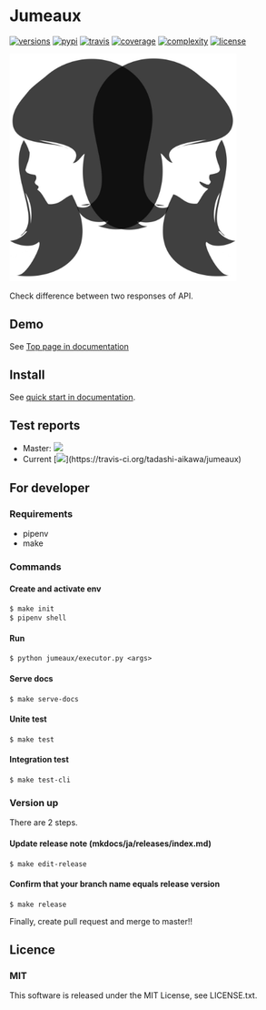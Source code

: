 Jumeaux
=======

[![versions](https://img.shields.io/pypi/pyversions/jumeaux.svg)]()
[![pypi](https://img.shields.io/pypi/v/jumeaux.svg)]()
[![travis](https://api.travis-ci.org/tadashi-aikawa/jumeaux.svg?branch=master)](https://travis-ci.org/tadashi-aikawa/jumeaux/builds)
[![coverage](https://codeclimate.com/github/tadashi-aikawa/jumeaux/badges/coverage.svg)](https://codeclimate.com/github/tadashi-aikawa/jumeaux/coverage)
[![complexity](https://codeclimate.com/github/tadashi-aikawa/jumeaux/badges/gpa.svg)](https://codeclimate.com/github/tadashi-aikawa/jumeaux)
[![license](https://img.shields.io/github/license/mashape/apistatus.svg)]()

<img src="https://github.com/tadashi-aikawa/jumeaux/blob/master/logo.png?raw=true" width=400 height=400 />

Check difference between two responses of API.


Demo
----

See [Top page in documentation](https://tadashi-aikawa.github.io/jumeaux/)


Install
-------

See [quick start in documentation](https://tadashi-aikawa.github.io/jumeaux/ja/getstarted/quickstart/).


Test reports
------------

* Master: [![](https://api.travis-ci.org/tadashi-aikawa/jumeaux.png?branch=master)](https://travis-ci.org/tadashi-aikawa/jumeaux)
* Current [![](https://api.travis-ci.org/tadashi-aikawa/jumeaux.png?)](https://travis-ci.org/tadashi-aikawa/jumeaux)


For developer
-------------

### Requirements

* pipenv
* make

### Commands

#### Create and activate env

```
$ make init
$ pipenv shell
```

#### Run

```
$ python jumeaux/executor.py <args>
```

#### Serve docs

```
$ make serve-docs
```

#### Unite test

```
$ make test
```

#### Integration test

```
$ make test-cli
```


### Version up

There are 2 steps.

#### Update release note (mkdocs/ja/releases/index.md)

```
$ make edit-release
```

#### Confirm that your branch name equals release version

```
$ make release
```

Finally, create pull request and merge to master!!


Licence
-------

### MIT

This software is released under the MIT License, see LICENSE.txt.

